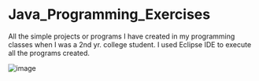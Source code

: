 # Java_Programming_Exercises
All the simple projects or programs I have created in my programming classes when I was a 2nd yr. college student. I used Eclipse IDE to execute all the programs created.

![image](https://user-images.githubusercontent.com/82814920/171178046-a7f65d98-2cf4-4ed7-b351-c76ebdac6a07.png)
